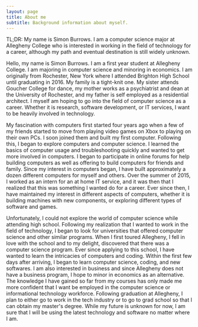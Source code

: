 ```yaml
---
layout: page
title: About me
subtitle: Background information about myself.
---
```


TL;DR: My name is Simon Burrows. I am a computer science major at Allegheny College who is interested in working in the field of technology for a career, although my path and eventual destination is still widely unknown.

Hello, my name is Simon Burrows. I am a first year student at Allegheny College. I am majoring in computer science and minoring in economics. I am originally from Rochester, New York where I attended Brighton High School until graduating in 2016. My family is a tight-knit one. My sister attends Goucher College for dance, my mother works as a psychiatrist and dean at the University of Rochester, and my father is self employed as a residential architect. I myself am hoping to go into the field of computer science as a career. Whether it is research, software development, or IT services, I want to be heavily involved in technology.

My fascination with computers first started four years ago when a few of my friends started to move from playing video games on Xbox to playing on their own PCs. I soon joined them and built my first computer. Following this, I began to explore computers and computer science. I learned the basics of computer usage and troubleshooting quickly and wanted to get more involved in computers. I began to participate in online forums for help building computers as well as offering to build computers for friends and family. Since my interest in computers began, I have built approximately a dozen different computers for myself and others. Over the summer of 2015, I worked as an intern for an at home IT service, and it was then that I realized that this was something I wanted do for a career. Ever since then, I have maintained my interest in different aspects of computers, whether it is building machines with new components, or exploring different types of software and games.

Unfortunately, I could not explore the world of computer science while attending high school. Following my realization that I wanted to work in the field of technology, I began to look for universities that offered computer science and other similar programs. When I first toured Allegheny, I fell in love with the school and to my delight, discovered that there was a computer science program. Ever since applying to this school, I have wanted to learn the intricacies of computers and coding. Within the first few days after arriving, I began to learn computer science, coding, and new softwares. I am also interested in business and since Allegheny does not have a business program, I hope to minor in economics as an alternative. The knowledge I have gained so far from my courses has only made me more confident that I want be employed in the computer science or informational technology workforce. Following graduation at Allegheny, I plan to either go to work in the tech industry or to go to grad school so that I can obtain my master's degree. While my future is unknown for now, I am sure that I will be using the latest technology and software no matter where I am.
